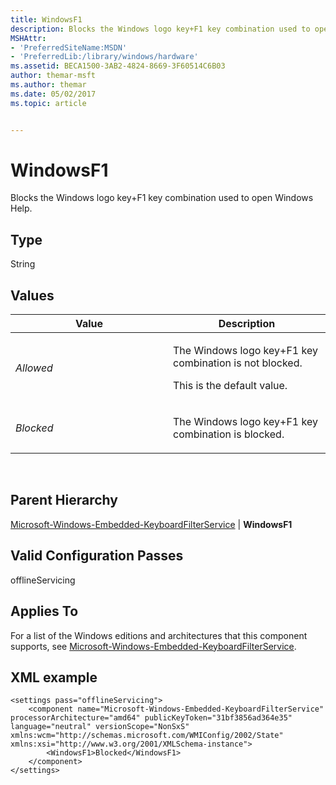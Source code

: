 ```yaml
---
title: WindowsF1
description: Blocks the Windows logo key+F1 key combination used to open Windows Help.
MSHAttr:
- 'PreferredSiteName:MSDN'
- 'PreferredLib:/library/windows/hardware'
ms.assetid: BECA1500-3AB2-4824-8669-3F60514C6B03
author: themar-msft
ms.author: themar
ms.date: 05/02/2017
ms.topic: article


---
```


# WindowsF1


Blocks the Windows logo key+F1 key combination used to open Windows Help.

## Type


String

## Values


<table>
<colgroup>
<col width="50%" />
<col width="50%" />
</colgroup>
<thead>
<tr class="header">
<th>Value</th>
<th>Description</th>
</tr>
</thead>
<tbody>
<tr class="odd">
<td><p><em>Allowed</em></p></td>
<td><p>The Windows logo key+F1 key combination is not blocked.</p>
<p>This is the default value.</p></td>
</tr>
<tr class="even">
<td><p><em>Blocked</em></p></td>
<td><p>The Windows logo key+F1 key combination is blocked.</p></td>
</tr>
</tbody>
</table>

 

## Parent Hierarchy


[Microsoft-Windows-Embedded-KeyboardFilterService](microsoft-windows-embedded-keyboardfilterservice.md) | **WindowsF1**

## Valid Configuration Passes


offlineServicing

## Applies To


For a list of the Windows editions and architectures that this component supports, see [Microsoft-Windows-Embedded-KeyboardFilterService](microsoft-windows-embedded-keyboardfilterservice.md).

## XML example


```
<settings pass="offlineServicing">
    <component name="Microsoft-Windows-Embedded-KeyboardFilterService" processorArchitecture="amd64" publicKeyToken="31bf3856ad364e35" language="neutral" versionScope="NonSxS" xmlns:wcm="http://schemas.microsoft.com/WMIConfig/2002/State" xmlns:xsi="http://www.w3.org/2001/XMLSchema-instance">
        <WindowsF1>Blocked</WindowsF1>
    </component>
</settings>
```

 

 






